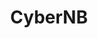 ---
company_name: "CyberNB"
logo: "/images/sponsors/CyberNB.png"
title: "CyberNB"
company_url: "https://cybernb.ca"
pgb_rep_name: "David Whelbourn"
pgb_rep_title: "Director of Innovation and Infrastructure"
---